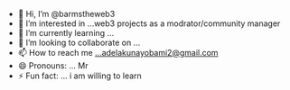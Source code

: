 - 👋 Hi, I’m @barmstheweb3
- 👀 I’m interested in ...web3 projects as a modrator/community manager
- 🌱 I’m currently learning ...
- 💞️ I’m looking to collaborate on ...
- 📫 How to reach me ...adelakunayobami2@gmail.com
- 😄 Pronouns: ... Mr 
- ⚡ Fun fact: ... i am willing to learn

<!---
Aybarms/Aybarms is a ✨ special ✨ repository because its `README.md` (this file) appears on your GitHub profile.
You can click the Preview link to take a look at your changes.
--->
